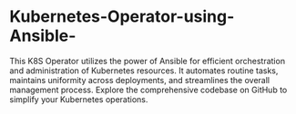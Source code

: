 # Kubernetes-Operator-using-Ansible-
This K8S Operator utilizes the power of Ansible for efficient orchestration and administration of Kubernetes resources. It automates routine tasks, maintains uniformity across deployments, and streamlines the overall management process. Explore the comprehensive codebase on GitHub to simplify your Kubernetes operations.
